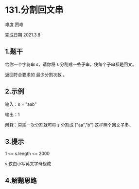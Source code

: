 # 131.分割回文串
难度 困难 

完成日期 2021.3.8


## 1.题干
给你一个字符串 s，请你将 s 分割成一些子串，使每个子串都是回文。

返回符合要求的 最少分割次数 。

## 2.示例

输入：s = "aab"

输出：1

解释：只需一次分割就可将 s 分割成 ["aa","b"] 这样两个回文子串。

## 3.提示
1 <= s.length <= 2000

s 仅由小写英文字母组成

## 4.解题思路